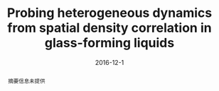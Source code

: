 ---
title: Probing heterogeneous dynamics from spatial density correlation in glass-forming liquids
authors:
- Yan-Wei Li
- You-Liang Zhu
- Zhao-Yan Sun
date: '2016-12-1'
doi: 10.1103/PhysRevE.94.062601
publish_types: 期刊文章
publication: Physical Review E
publication_short: Phys. Rev. E
abstract: 摘要信息未提供
url_pdf: https://link.aps.org/doi/10.1103/PhysRevE.94.062601
---